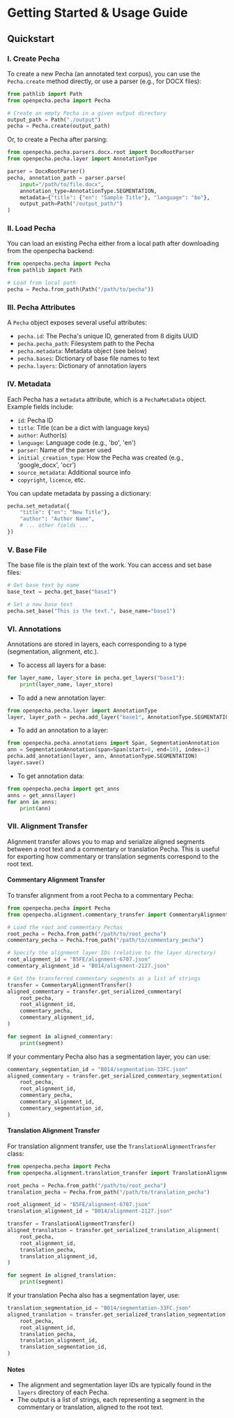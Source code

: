 # Getting Started & Usage Guide

## Quickstart

### I. Create Pecha
To create a new Pecha (an annotated text corpus), you can use the `Pecha.create` method directly, or use a parser (e.g., for DOCX files):

```python
from pathlib import Path
from openpecha.pecha import Pecha

# Create an empty Pecha in a given output directory
output_path = Path("./output")
pecha = Pecha.create(output_path)
```

Or, to create a Pecha after parsing:

```python
from openpecha.pecha.parsers.docx.root import DocxRootParser
from openpecha.pecha.layer import AnnotationType

parser = DocxRootParser()
pecha, annotation_path = parser.parse(
    input="/path/to/file.docx",
    annotation_type=AnnotationType.SEGMENTATION,
    metadata={"title": {"en": "Sample Title"}, "language": "bo"},
    output_path=Path("/output_path/")
)
```
### II. Load Pecha
You can load an existing Pecha either from a local path after downloading from the openpecha backend:

```python
from openpecha.pecha import Pecha
from pathlib import Path

# Load from local path
pecha = Pecha.from_path(Path("/path/to/pecha"))

```

### III. Pecha Attributes
A `Pecha` object exposes several useful attributes:

- `pecha.id`: The Pecha's unique ID, generated from 8 digits UUID
- `pecha.pecha_path`: Filesystem path to the Pecha
- `pecha.metadata`: Metadata object (see below)
- `pecha.bases`: Dictionary of base file names to text
- `pecha.layers`: Dictionary of annotation layers


### IV. Metadata
Each Pecha has a `metadata` attribute, which is a `PechaMetaData` object. Example fields include:

- `id`: Pecha ID
- `title`: Title (can be a dict with language keys)
- `author`: Author(s)
- `language`: Language code (e.g., 'bo', 'en')
- `parser`: Name of the parser used
- `initial_creation_type`: How the Pecha was created (e.g., 'google_docx', 'ocr')
- `source_metadata`: Additional source info
- `copyright`, `licence`, etc.

You can update metadata by passing a dictionary:

```python
pecha.set_metadata({
    "title": {"en": "New Title"},
    "author": "Author Name",
    # ... other fields ...
})
```

### V. Base File
The base file is the plain text of the work. You can access and set base files:

```python
# Get base text by name
base_text = pecha.get_base("base1")

# Set a new base text
pecha.set_base("This is the text.", base_name="base1")
```

### VI. Annotations
Annotations are stored in layers, each corresponding to a type (segmentation, alignment, etc.).

- To access all layers for a base:

```python
for layer_name, layer_store in pecha.get_layers("base1"):
    print(layer_name, layer_store)
```

- To add a new annotation layer:

```python
from openpecha.pecha.layer import AnnotationType
layer, layer_path = pecha.add_layer("base1", AnnotationType.SEGMENTATION)
```

- To add an annotation to a layer:

```python
from openpecha.pecha.annotations import Span, SegmentationAnnotation
ann = SegmentationAnnotation(span=Span(start=0, end=10), index=1)
pecha.add_annotation(layer, ann, AnnotationType.SEGMENTATION)
layer.save()
```

- To get annotation data:

```python
from openpecha.pecha import get_anns
anns = get_anns(layer)
for ann in anns:
    print(ann)
```

### VII. Alignment Transfer

Alignment transfer allows you to map and serialize aligned segments between a root text and a commentary or translation Pecha. This is useful for exporting how commentary or translation segments correspond to the root text.

#### Commentary Alignment Transfer

To transfer alignment from a root Pecha to a commentary Pecha:

```python
from openpecha.pecha import Pecha
from openpecha.alignment.commentary_transfer import CommentaryAlignmentTransfer

# Load the root and commentary Pechas
root_pecha = Pecha.from_path("/path/to/root_pecha")
commentary_pecha = Pecha.from_path("/path/to/commentary_pecha")

# Specify the alignment layer IDs (relative to the layer directory)
root_alignment_id = "B5FE/alignment-6707.json"
commentary_alignment_id = "B014/alignment-2127.json"

# Get the transferred commentary segments as a list of strings
transfer = CommentaryAlignmentTransfer()
aligned_commentary = transfer.get_serialized_commentary(
    root_pecha,
    root_alignment_id,
    commentary_pecha,
    commentary_alignment_id,
)

for segment in aligned_commentary:
    print(segment)
```

If your commentary Pecha also has a segmentation layer, you can use:

```python
commentary_segmentation_id = "B014/segmentation-33FC.json"
aligned_commentary = transfer.get_serialized_commentary_segmentation(
    root_pecha,
    root_alignment_id,
    commentary_pecha,
    commentary_alignment_id,
    commentary_segmentation_id,
)
```

#### Translation Alignment Transfer

For translation alignment transfer, use the `TranslationAlignmentTransfer` class:

```python
from openpecha.pecha import Pecha
from openpecha.alignment.translation_transfer import TranslationAlignmentTransfer

root_pecha = Pecha.from_path("/path/to/root_pecha")
translation_pecha = Pecha.from_path("/path/to/translation_pecha")

root_alignment_id = "B5FE/alignment-6707.json"
translation_alignment_id = "B014/alignment-2127.json"

transfer = TranslationAlignmentTransfer()
aligned_translation = transfer.get_serialized_translation_alignment(
    root_pecha,
    root_alignment_id,
    translation_pecha,
    translation_alignment_id,
)

for segment in aligned_translation:
    print(segment)
```

If your translation Pecha also has a segmentation layer, use:

```python
translation_segmentation_id = "B014/segmentation-33FC.json"
aligned_translation = transfer.get_serialized_translation_segmentation(
    root_pecha,
    root_alignment_id,
    translation_pecha,
    translation_alignment_id,
    translation_segmentation_id,
)
```

#### Notes

- The alignment and segmentation layer IDs are typically found in the `layers` directory of each Pecha.
- The output is a list of strings, each representing a segment in the commentary or translation, aligned to the root text.


